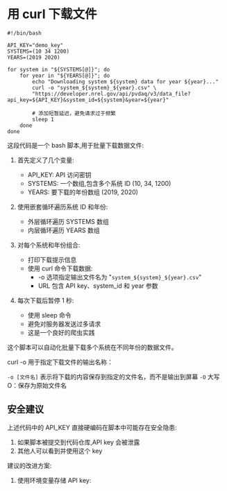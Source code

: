 # 用 curl 下载文件

```shell
#!/bin/bash

API_KEY="demo_key"
SYSTEMS=(10 34 1200)
YEARS=(2019 2020)

for system in "${SYSTEMS[@]}"; do
    for year in "${YEARS[@]}"; do
        echo "Downloading system ${system} data for year ${year}..."
        curl -o "system_${system}_${year}.csv" \
        "https://developer.nrel.gov/api/pvdaq/v3/data_file?api_key=${API_KEY}&system_id=${system}&year=${year}"

        # 添加短暂延迟，避免请求过于频繁
        sleep 1
    done
done
```

这段代码是一个 bash 脚本,用于批量下载数据文件:

1. 首先定义了几个变量:

   - API_KEY: API 访问密钥
   - SYSTEMS: 一个数组,包含多个系统 ID (10, 34, 1200)
   - YEARS: 要下载的年份数组 (2019, 2020)

2. 使用嵌套循环遍历系统 ID 和年份:

   - 外层循环遍历 SYSTEMS 数组
   - 内层循环遍历 YEARS 数组

3. 对每个系统和年份组合:
   - 打印下载提示信息
   - 使用 curl 命令下载数据:
     - -o 选项指定输出文件名为 "`system_${system}_${year}.csv`"
     - URL 包含 API key、system_id 和 year 参数
4. 每次下载后暂停 1 秒:
   - 使用 sleep 命令
   - 避免对服务器发送过多请求
   - 这是一个良好的爬虫实践

这个脚本可以自动化批量下载多个系统在不同年份的数据文件。

curl -o 用于指定下载文件的输出名称：

`-o [文件名]` 表示将下载的内容保存到指定的文件名，而不是输出到屏幕
`-O` 大写 O：保存为原始文件名

## 安全建议

上述代码中的 API_KEY 直接硬编码在脚本中可能存在安全隐患:

1. 如果脚本被提交到代码仓库,API key 会被泄露
2. 其他人可以看到并使用这个 key

建议的改进方案:

1. 使用环境变量存储 API key:
